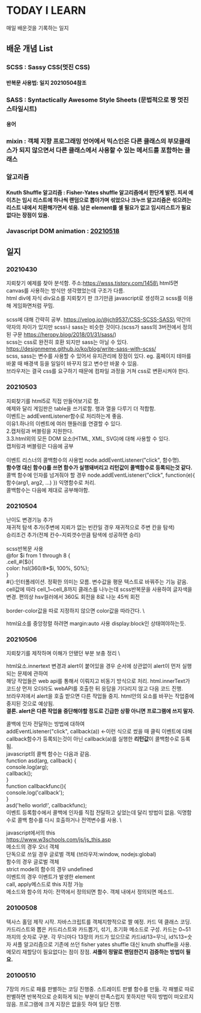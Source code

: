 # TODAY I LEARN
매일 배운것을 기록하는 일지
## 배운 개념 List
### SCSS : Sassy CSS(멋진 CSS)
#### 반복문 사용법: 일지 20210504참조
### SASS : Syntactically Awesome Style Sheets (문법적으로 짱 멋진 스타일시트)
#### 용어 
### mixin : 객체 지향 프로그래밍 언어에서 믹스인은 다른 클래스의 부모클래스가 되지 않으면서 다른 클래스에서 사용할 수 있는 메서드를 포함하는 클래스
### 알고리즘
#### Knuth Shuffle 알고리즘 : Fisher-Yates shuffle 알고리즘에서 한단계 발전. 피셔 예이츠는 임시 리스트에 하나씩 랜덤으로 뽑아가며 섞었으나 크누쓰 알고리즘은 섞으려는 리스트 내에서 치환해가면서 섞음. 남은 element를 셀 필요가 없고 임시리스트가 필요없다는 장점이 있음.
### Javascript DOM animation : [20210518](./20210518.md)
## 일지
### 20210430
지뢰찾기 예제를 찾아 분석함. 주소:https://wsss.tistory.com/1458\
html5면 canvas를 사용하는 방식만 생각했었는데 구조가 다름.\
html div에 자식 div요소를 지뢰찾기 판 크기만큼 javascript로 생성하고 scss를 이용해 게임화면처럼 꾸밈.\
\
scss에 대해 간략히 공부. https://velog.io/@jch9537/CSS-SCSS-SASS\
약간의 약자의 차이가 있지만 scss나 sass는 비슷한 것이다.(scss가 sass의 3버전에서 정의된 구문 https://heropy.blog/2018/01/31/sass/)\
scss는 css로 완전히 호환 되지만 sass는 아닐 수 있다. https://designmeme.github.io/ko/blog/write-sass-with-scss/ \
scss, sass는 변수를 사용할 수 있어서 유지관리에 장점이 있다. eg. 홈페이지 테마를 바꿀 때 배경색 등을 일일이 바꾸지 않고 변수만 바꿀 수 있음.\
브라우저는 결국 css를 요구하기 때문에 컴파일 과정을 거쳐 css로 변환시켜야 한다.

### 20210503
지뢰찾기를 html5로 직접 만들어보기로 함.\
예제와 달리 게임판은 table을 쓰기로함. 행과 열을 다루기 더 적합함.\
이벤트는 addEventListener함수로 처리하는게 좋음. \
이유1.하나의 이벤트에 여러 핸들러를 연결할 수 있다. \
2.캡처링과 버블링을 지원한다. \
3.3.html외의 모든 DOM 요소(HTML, XML, SVG)에 대해 사용할 수 있다. \
캡처링과 버블링은 다음에 공부 \
\
이벤트 리스너의 콜백함수의 사용법 node.addEventListener("click", 함수명). \
**함수명 대신 함수()를 쓰면 함수가 실행돼버리고 리턴값이 콜백함수로 등록되는것 같다.** \
콜백 함수에 인자를 넘겨줘야 할 경우 node.addEventListener("click", function(e){ 함수(arg1, arg2, ...) }) 익명함수로 처리. \
콜백함수는 다음에 제대로 공부해야함.

### 20210504
난이도 변경기능 추가 \
재귀적 탐색 추가(주변에 지뢰가 없는 빈칸일 경우 재귀적으로 주변 칸을 탐색) \
승리조건 추가(전체 칸수-지뢰갯수만큼 탐색에 성공하면 승리) \
\
scss반복문 사용 \
@for $i from 1 through 8 { \
    .cell_#{$i}{ \
        color: hsl(360/8*$i, 100%, 50%); \
    } \
#{}:인터폴레이션. 정확한 의미는 모름. 변수값을 평문 텍스트로 바꿔주는 기능 같음. \
cell값에 따라 cell_1~cell_8까지 클래스를 나누는데 scss반복문을 사용하여 글자색을 변경. 편의상 hsv컬러에서 360도 회전을 8로 나눈 45씩 회전 \
\
border-color값을 따로 지정하지 않으면 color값을 따라간다. \

html요소를 중앙정렬 하려면 margin:auto 사용 display:block인 상태여야하는듯.

### 20210506
지뢰찾기를 제작하며 이해가 안됐던 부분 보충 정리 \

html요소.innertext 변경과 alert이 붙어있을 경우 순서에 상관없이 alert이 먼저 실행되는 문제에 관하여 \
해당 작업들은 web api를 통해서 이뤄지고 비동기 방식으로 처리. html.innerText가 코드상 먼저 오더라도 webAPI를 호출한 뒤 응답을 기다리지 않고 다음 코드 진행. \
브라우저에서 alert을 호출 받으면 다른 작업들 중지. html안의 요소를 바꾸는 작업중에 중지된 것으로 예상됨. \
**결론. alert은 다른 작업을 중단해야할 정도로 긴급한 상황 아니면 프로그램에 쓰지 말자.**

콜백에 인자 전달하는 방법에 대하여 \
addEventListener("click", callback(a)) <-이런 식으로 썼을 때 클릭 이벤트에 대해 callback함수가 등록되는것이 아닌 callback(a)를 실행한 **리턴값**이 콜백함수로 등록됨. \
javascript의 콜백 함수는 다음과 같음. \
function asd(arg, callback) { \
    console.log(arg); \
    callback(); \
} \
function callbackfunc(){ \
    console.log('callback'); \
} \
asd('hello world!', callbackfunc); \
이벤트 등록함수에서 콜백에 인자를 직접 전달하고 싶었는데 달리 방법이 없음. 익명함수로 콜백 함수를 다시 호출하거나 전역변수를 사용. \

javascript에서의 this \
https://www.w3schools.com/js/js_this.asp \
메소드의 경우 오너 객체 \
단독으로 쓰일 경우 글로벌 객체 (브라우저:window, nodejs:global) \
함수의 경우 글로벌 객체 \
strict mode의 함수의 경우 undefined \
이벤트의 경우 이벤트가 발생한 element \
call, apply메스드로 this 지정 가능 \
메소드와 함수의 차이: 전역에서 정의되면 함수. 객체 내에서 정의되면 메소드.

### 20100508
텍사스 홀덤 제작 시작.
자바스크립트를 객체지향적으로 짤 예정.
카드 덱 클래스 코딩.
카드리스트와 뽑은 카드리스트와 카드뽑기, 섞기, 초기화 메소드로 구성.
카드는 0~51까지의 숫자로 구분. 각 무늬마다 13장의 카드가 있으므로 카드id/13=무늬, id%13=숫자
셔플 알고리즘으로 기존에 쓰던 fisher yates shuffle 대신 knuth shuffle을 사용. 메모리 재할당이 필요없다는 점이 장점.
**셔플이 정말로 랜덤한건지 검증하는 방법이 필요.**

### 20100510
7장의 카드로 패를 판별하는 코딩 진행중.
스트레이트 판별 함수를 만듦. 각 패별로 따로 판별하면 반복적으로 순회하게 되는 부분이 만족스럽지 못하지만 딱히 방법이 떠오르지 않음. 프로그램에 크게 지장은 없을듯 하여 일단 진행.
